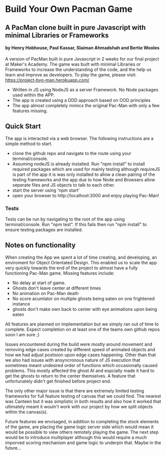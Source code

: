 Build Your Own Pacman Game
==========================

## A PacMan clone built in pure Javascript with minimal Libraries or Frameworks

#### by Henry Hobhouse, Paul Kassar, Slaiman Ahmadshah and Bertie Wooles

A version of PacMan built in pure Javascript in 2 weeks for our final project at Maker's Academy. The game was built with minimal Libraries or Frameworks to increase the understanding of the code, and the help us learn and improve as developers. To play the game, please visit:
https://project-byo-man.herokuapp.com/

* Written in JS using NodeJS as a server Framework. No Node packages used within the APP.
* The app is created using a DDD approach based on OOD principles
* The app almost completely mimics the original Pac-Man with only a few features missing.

## Quick Start

The app is interacted via a web browser. The following instructions are a simple method to start.

* clone the github repo and navigate to the route using your terminal/console.
* Assuming nodeJS is already installed. Run "npm install" to install required packages which are used for mainly testing although requireJS is part of the app it is was only installed to allow a clean pairing of the testing frameworks and the app due to how Node and Browsers allow seperate files and JS objects to talk to each other. 
* start the server using 'npm start'
* open your browser to http://localhost:3000 and enjoy playing Pac-Man!

### Tests

Tests can be run by navigating to the root of the app using terminal/console. Run "npm test". If this fails then run "npm install" to ensure testing packages are installed.

## Notes on functionality

When creating the App we spent a lot of time creating, and developing, an enviroment for Object Orientated Design. This enabled us to scale the app very quickly towards the end of the project to almost have a fully functioning Pac-Man game. Missing features include:

* No delay at start of game.
* Ghosts don't leave center at different times
* No animation on Pac-Man death
* No score acumlator on multiple ghosts being eaten on one frightened instance
* ghosts don't make own back to center with eye animations upon being eaten

All features are planned on implementation but we simply ran out of time to complete. Expect completion on at least one of the teams own github repos soon I am sure ;)

Issues encountered during the build were mostly around movement and removing edge cases created by different speed of animated objects and how we had adjust postision upon edge cases happening. Other than that we also had issues with ansyncronous nature of JS execution that sometimes meant undesired order of functions which occasionally caused problems. This mostly affected the ghost AI and espcially made it hard to get the ghosts to return to the center themselves. A feature that unfortunately didn't get finished before project end.

The only other major issue is that there are extremely limited testing frameworks for full feature testing of canvas that we could find. The nearest was Canteen but it was simplistic in both results and also how it worked that ultimately meant it wouln't work with our project by how we split objects within the canvas(s).

Future features we envisaged, in addition to completing the stock elements of the game, are placing the game logic server side which would mean it would be possible to view others remotely playing the game. The next step would be to introduce multiplayer although this would require a much imporved scoring mechanism and game logic to underpin that. Maybe in the future...
